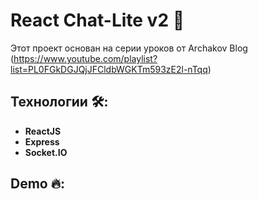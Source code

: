 # React Chat-Lite v2 👋

Этот проект основан на серии уроков от Archakov Blog (https://www.youtube.com/playlist?list=PL0FGkDGJQjJFCldbWGKTm593zE2l-nTqq)

## Технологии 🛠:
- **ReactJS**
- **Express** 
- **Socket.IO** 

## Demo 🔥: